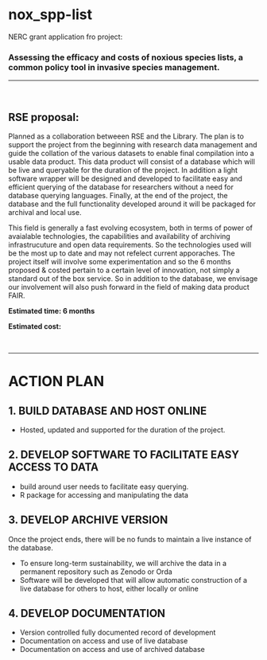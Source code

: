 # nox_spp-list
NERC grant application fro project: 
### **Assessing the efficacy and costs of noxious species lists, a common policy tool in invasive species management.**

***
<br>

## RSE proposal:

Planned as a collaboration betweeen RSE and the Library. The plan is to support the project from the beginning with research data management and guide the collation of the various datasets to enable final compilation into a usable data product. This data product will consist of a database which will be live and queryable for the duration of the project. In addition a light software wrapper will be designed and developed to facilitate easy and efficient querying of the database for researchers without a need for database querying languages. Finally, at the end of the project, the database and the full functionality developed around it will be packaged for archival and local use. 

This field is generally a fast evolving ecosystem, both in terms of power of avaialable technologies, the capabilities and availability of archiving infrastrucuture and open data requirements. So the technologies used will be the most up to date and may not refelect current apporaches. The project itself will involve some experimentation and so the 6 months proposed & costed pertain to a certain level of innovation, not simply a standard out of the box service. So in addition to the database, we envisage our involvement will also push forward in the field of making data product FAIR.

**Estimated time: 6 months**

**Estimated cost:**

<br>

***

# ACTION PLAN

## 1. BUILD DATABASE AND HOST ONLINE
  - Hosted, updated and supported for the duration of the project.
## 2. DEVELOP SOFTWARE TO FACILITATE EASY ACCESS TO DATA
  - build around user needs to facilitate easy querying.
  - R package for accessing and manipulating the data 
## 3. DEVELOP ARCHIVE VERSION
  Once the project ends, there will be no funds to maintain a live instance of the database.
   - To ensure long-term sustainability, we will archive the data in a permanent repository such as Zenodo or Orda
   - Software will be developed that will allow automatic construction of a live database for others to host, either locally or online
## 4. DEVELOP DOCUMENTATION
  - Version controlled fully documented record of development
  - Documentation on access and use of live database
  - Documentation on access and use of archived database

<br>









